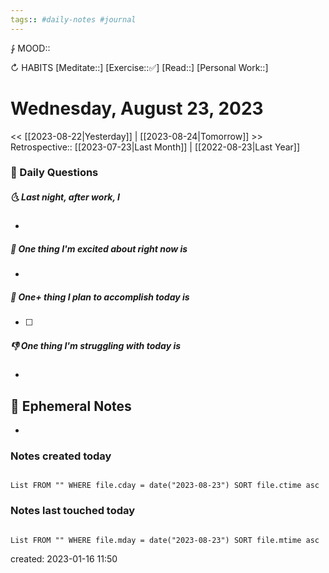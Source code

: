 ```yaml
---
tags:: #daily-notes #journal
---
```


⨑ MOOD::

↻ HABITS
[Meditate::]
[Exercise::✅]
[Read::]
[Personal Work::]

# Wednesday, August 23, 2023

\<\< [[2023-08-22|Yesterday]] | [[2023-08-24|Tomorrow]] >>
Retrospective:: [[2023-07-23|Last Month]] | [[2022-08-23|Last Year]]

### 📅 Daily Questions

##### 🌜 Last night, after work, I

-

##### 🙌 One thing I'm excited about right now is

-

##### 🚀 One+ thing I plan to accomplish today is

- [ ]

##### 👎 One thing I'm struggling with today is

-

## 📝 Ephemeral Notes

-

### Notes created today

```dataview

List FROM "" WHERE file.cday = date("2023-08-23") SORT file.ctime asc

```

### Notes last touched today

```dataview

List FROM "" WHERE file.mday = date("2023-08-23") SORT file.mtime asc

```

created: 2023-01-16 11:50
